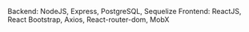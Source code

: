 Backend: NodeJS, Express, PostgreSQL, Sequelize
Frontend: ReactJS, React Bootstrap, Axios, React-router-dom, MobX